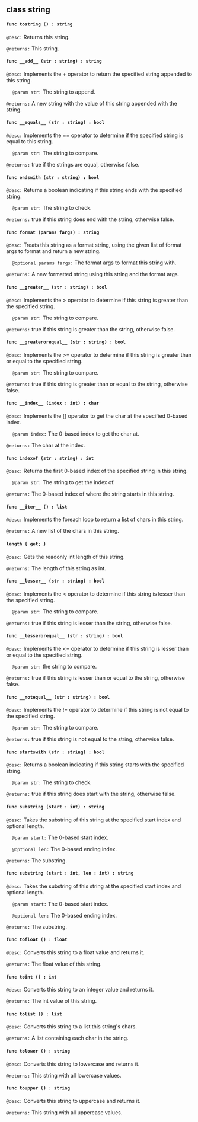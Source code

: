 ## class string

#### ```func tostring () : string```


```@desc:``` Returns this string.

```@returns:``` This string.

#### ```func __add__ (str : string) : string```


```@desc:``` Implements the + operator to return the specified string appended to this string.

&nbsp;&nbsp;&nbsp;&nbsp;```@param str:``` The string to append.

```@returns:``` A new string with the value of this string appended with the string.

#### ```func __equals__ (str : string) : bool```


```@desc:``` Implements the == operator to determine if the specified string is equal to this string.

&nbsp;&nbsp;&nbsp;&nbsp;```@param str:``` The string to compare.

```@returns:``` true if the strings are equal, otherwise false.

#### ```func endswith (str : string) : bool```


```@desc:``` Returns a boolean indicating if this string ends with the specified string.

&nbsp;&nbsp;&nbsp;&nbsp;```@param str:``` The string to check.

```@returns:``` true if this string does end with the string, otherwise false.

#### ```func format (params fargs) : string```


```@desc:``` Treats this string as a format string, using the given list of format args to format and return a new string.

&nbsp;&nbsp;&nbsp;&nbsp;```@optional params fargs:``` The format args to format this string with.

```@returns:``` A new formatted string using this string and the format args.

#### ```func __greater__ (str : string) : bool```


```@desc:``` Implements the > operator to determine if this string is greater than the specified string.

&nbsp;&nbsp;&nbsp;&nbsp;```@param str:``` The string to compare.

```@returns:``` true if this string is greater than the string, otherwise false.

#### ```func __greaterorequal__ (str : string) : bool```


```@desc:``` Implements the >= operator to determine if this string is greater than or equal to the specified string.

&nbsp;&nbsp;&nbsp;&nbsp;```@param str:``` The string to compare.

```@returns:``` true if this string is greater than or equal to the string, otherwise false.

#### ```func __index__ (index : int) : char```


```@desc:``` Implements the [] operator to get the char at the specified 0-based index.

&nbsp;&nbsp;&nbsp;&nbsp;```@param index:``` The 0-based index to get the char at.

```@returns:``` The char at the index.

#### ```func indexof (str : string) : int```


```@desc:``` Returns the first 0-based index of the specified string in this string.

&nbsp;&nbsp;&nbsp;&nbsp;```@param str:``` The string to get the index of.

```@returns:``` The 0-based index of where the string starts in this string.

#### ```func __iter__ () : list```


```@desc:``` Implements the foreach loop to return a list of chars in this string.

```@returns:``` A new list of the chars in this string.

#### ```length { get; }```


```@desc:``` Gets the readonly int length of this string.

```@returns:``` The length of this string as int.

#### ```func __lesser__ (str : string) : bool```


```@desc:``` Implements the < operator to determine if this string is lesser than the specified string.

&nbsp;&nbsp;&nbsp;&nbsp;```@param str:``` The string to compare.

```@returns:``` true if this string is lesser than the string, otherwise false.

#### ```func __lesserorequal__ (str : string) : bool```


```@desc:``` Implements the <= operator to determine if this string is lesser than or equal to the specified string.

&nbsp;&nbsp;&nbsp;&nbsp;```@param str:``` the string to compare.

```@returns:``` true if this string is lesser than or equal to the string, otherwise false.

#### ```func __notequal__ (str : string) : bool```


```@desc:``` Implements the != operator to determine if this string is not equal to the specified string.

&nbsp;&nbsp;&nbsp;&nbsp;```@param str:``` The string to compare.

```@returns:``` true if this string is not equal to the string, otherwise false.

#### ```func startswith (str : string) : bool```


```@desc:``` Returns a boolean indicating if this string starts with the specified string.

&nbsp;&nbsp;&nbsp;&nbsp;```@param str:``` The string to check.

```@returns:``` true if this string does start with the string, otherwise false.

#### ```func substring (start : int) : string```


```@desc:``` Takes the substring of this string at the specified start index and optional length.

&nbsp;&nbsp;&nbsp;&nbsp;```@param start:``` The 0-based start index.

&nbsp;&nbsp;&nbsp;&nbsp;```@optional len:``` The 0-based ending index.

```@returns:``` The substring.

#### ```func substring (start : int, len : int) : string```


```@desc:``` Takes the substring of this string at the specified start index and optional length.

&nbsp;&nbsp;&nbsp;&nbsp;```@param start:``` The 0-based start index.

&nbsp;&nbsp;&nbsp;&nbsp;```@optional len:``` The 0-based ending index.

```@returns:``` The substring.

#### ```func tofloat () : float```


```@desc:``` Converts this string to a float value and returns it.

```@returns:``` The float value of this string.

#### ```func toint () : int```


```@desc:``` Converts this string to an integer value and returns it.

```@returns:``` The int value of this string.

#### ```func tolist () : list```


```@desc:``` Converts this string to a list this string's chars.

```@returns:``` A list containing each char in the string.

#### ```func tolower () : string```


```@desc:``` Converts this string to lowercase and returns it.

```@returns:``` This string with all lowercase values.

#### ```func toupper () : string```


```@desc:``` Converts this string to uppercase and returns it.

```@returns:``` This string with all uppercase values.

